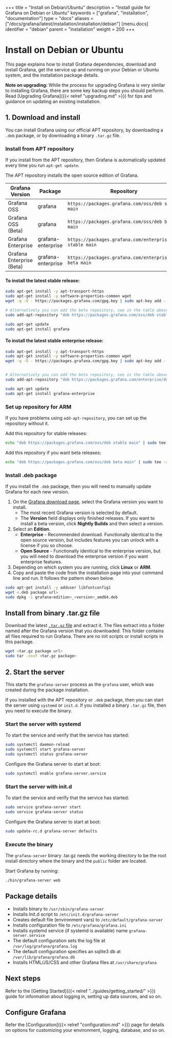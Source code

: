 +++
title = "Install on Debian/Ubuntu"
description = "Install guide for Grafana on Debian or Ubuntu"
keywords = ["grafana", "installation", "documentation"]
type = "docs"
aliases = ["/docs/grafana/latest/installation/installation/debian"]
[menu.docs]
identifier = "debian"
parent = "installation"
weight = 200
+++

# Install on Debian or Ubuntu

This page explains how to install Grafana dependencies, download and install Grafana, get the service up and running on your Debian or Ubuntu system, and the installation package details.

**Note on upgrading:** While the process for upgrading Grafana is very similar to installing Grafana, there are some key backup steps you should perform. Read [Upgrading Grafana]({{< relref "upgrading.md" >}}) for tips and guidance on updating an existing installation.

## 1. Download and install

You can install Grafana using our official APT repository, by downloading a `.deb` package, or by downloading a binary `.tar.gz` file.

### Install from APT repository

If you install from the APT repository, then Grafana is automatically updated every time you run `apt-get update`. 

The APT repository installs the open source edition of Grafana.

| Grafana Version | Package | Repository |
|-----------------|---------|------------|
| Grafana OSS     | grafana | `https://packages.grafana.com/oss/deb stable main` |
| Grafana OSS (Beta)     | grafana | `https://packages.grafana.com/oss/deb beta main` |
| Grafana Enterprise     | grafana-enterprise | `https://packages.grafana.com/enterprise/deb stable main` |
| Grafana Enterprise (Beta)     | grafana-enterprise | `https://packages.grafana.com/enterprise/deb beta main` |

#### To install the latest stable release:

```bash
sudo apt-get install -y apt-transport-https
sudo apt-get install -y software-properties-common wget
wget -q -O - https://packages.grafana.com/gpg.key | sudo apt-key add -

# Alternatively you can add the beta repository, see in the table above
sudo add-apt-repository "deb https://packages.grafana.com/oss/deb stable main"

sudo apt-get update
sudo apt-get install grafana
```

#### To install the latest stable enterprise release:

```bash
sudo apt-get install -y apt-transport-https
sudo apt-get install -y software-properties-common wget
wget -q -O - https://packages.grafana.com/gpg.key | sudo apt-key add -


# Alternatively you can add the beta repository, see in the table above
sudo add-apt-repository "deb https://packages.grafana.com/enterprise/deb stable main"

sudo apt-get update
sudo apt-get install grafana-enterprise
```

### Set up repository for ARM

If you have problems using `add-apt-repository`, you can set up the repository without it.

Add this repository for stable releases:

```bash
echo "deb https://packages.grafana.com/oss/deb stable main" | sudo tee -a /etc/apt/sources.list.d/grafana.list 
```

Add this repository if you want beta releases:
```bash
echo "deb https://packages.grafana.com/oss/deb beta main" | sudo tee -a /etc/apt/sources.list.d/grafana.list 
```

### Install .deb package

If you install the `.deb` package, then you will need to manually update Grafana for each new version.

1. On the [Grafana download page](https://grafana.com/grafana/download), select the Grafana version you want to install. 
   * The most recent Grafana version is selected by default.
   * The **Version** field displays only finished releases. If you want to install a beta version, click **Nightly Builds** and then select a version.
1. Select an **Edition**.
   * **Enterprise** - Recommended download. Functionally identical to the open source version, but includes features you can unlock with a license if you so choose.
   * **Open Source** - Functionally identical to the enterprise version, but you will need to download the enterprise version if you want enterprise features.
1. Depending on which system you are running, click **Linux** or **ARM**.
1. Copy and paste the code from the installation page into your command line and run. It follows the pattern shown below.

```bash
sudo apt-get install -y adduser libfontconfig1
wget <.deb package url>
sudo dpkg -i grafana<edition>_<version>_amd64.deb
```

## Install from binary .tar.gz file

Download the latest [`.tar.gz` file](https://grafana.com/grafana/download?platform=linux) and extract it. The files extract into a folder named after the Grafana version that you downloaded. This folder contains all files required to run Grafana. There are no init scripts or install scripts in this package.

```bash
wget <tar.gz package url>
sudo tar -zxvf <tar.gz package>
```

## 2. Start the server

This starts the `grafana-server` process as the `grafana` user, which was created during the package installation.

If you installed with the APT repository or `.deb` package, then you can start the server using `systemd` or `init.d`. If you installed a binary `.tar.gz` file, then you need to execute the binary.

### Start the server with systemd

To start the service and verify that the service has started:

```bash
sudo systemctl daemon-reload
sudo systemctl start grafana-server
sudo systemctl status grafana-server
```

Configure the Grafana server to start at boot:

```bash
sudo systemctl enable grafana-server.service
```

### Start the server with init.d

To start the service and verify that the service has started:

```bash
sudo service grafana-server start
sudo service grafana-server status
```

Configure the Grafana server to start at boot:

```bash
sudo update-rc.d grafana-server defaults
```

### Execute the binary

The `grafana-server` binary .tar.gz needs the working directory to be the root install directory where the binary and the `public` folder are located.

Start Grafana by running: 
```bash
./bin/grafana-server web
```

## Package details

- Installs binary to `/usr/sbin/grafana-server`
- Installs Init.d script to `/etc/init.d/grafana-server`
- Creates default file (environment vars) to `/etc/default/grafana-server`
- Installs configuration file to `/etc/grafana/grafana.ini`
- Installs systemd service (if systemd is available) name `grafana-server.service`
- The default configuration sets the log file at `/var/log/grafana/grafana.log`
- The default configuration specifies an sqlite3 db at `/var/lib/grafana/grafana.db`
- Installs HTML/JS/CSS and other Grafana files at `/usr/share/grafana`

## Next steps

Refer to the [Getting Started]({{< relref "../guides/getting_started/" >}}) guide for information about logging in, setting up data sources, and so on.

## Configure Grafana

Refer the [Configuration]({{< relref "configuration.md" >}}) page for details on options for customizing your environment, logging, database, and so on.
